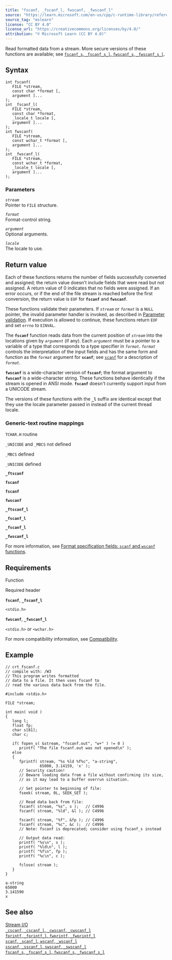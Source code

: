 ```yaml
---
title: "fscanf, _fscanf_l, fwscanf, _fwscanf_l"
source: "https://learn.microsoft.com/en-us/cpp/c-runtime-library/reference/fscanf-fscanf-l-fwscanf-fwscanf-l?view=msvc-170"
source_tag: "mslearn"
license: "CC BY 4.0"
license_url: "https://creativecommons.org/licenses/by/4.0/"
attribution: "© Microsoft Learn (CC BY 4.0)"
---
```

Read formatted data from a stream. More secure versions of these functions are available; see [`fscanf_s`, `_fscanf_s_l`, `fwscanf_s`, `_fwscanf_s_l`](https://learn.microsoft.com/en-us/cpp/c-runtime-library/reference/fscanf-s-fscanf-s-l-fwscanf-s-fwscanf-s-l?view=msvc-170).

## Syntax

```
int fscanf(
   FILE *stream,
   const char *format [,
   argument ]...
);
int _fscanf_l(
   FILE *stream,
   const char *format,
   _locale_t locale [,
   argument ]...
);
int fwscanf(
   FILE *stream,
   const wchar_t *format [,
   argument ]...
);
int _fwscanf_l(
   FILE *stream,
   const wchar_t *format,
   _locale_t locale [,
   argument ]...
);
```

### Parameters

_`stream`_  
Pointer to `FILE` structure.

_`format`_  
Format-control string.

_`argument`_  
Optional arguments.

_`locale`_  
The locale to use.

## Return value

Each of these functions returns the number of fields successfully converted and assigned; the return value doesn't include fields that were read but not assigned. A return value of 0 indicates that no fields were assigned. If an error occurs, or if the end of the file stream is reached before the first conversion, the return value is `EOF` for **`fscanf`** and **`fwscanf`**.

These functions validate their parameters. If _`stream`_ or _`format`_ is a `NULL` pointer, the invalid parameter handler is invoked, as described in [Parameter validation](https://learn.microsoft.com/en-us/cpp/c-runtime-library/parameter-validation?view=msvc-170). If execution is allowed to continue, these functions return `EOF` and set `errno` to `EINVAL`.

The **`fscanf`** function reads data from the current position of _`stream`_ into the locations given by _`argument`_ (if any). Each _`argument`_ must be a pointer to a variable of a type that corresponds to a type specifier in _`format`_. _`format`_ controls the interpretation of the input fields and has the same form and function as the _`format`_ argument for **`scanf`**; see [`scanf`](https://learn.microsoft.com/en-us/cpp/c-runtime-library/reference/scanf-scanf-l-wscanf-wscanf-l?view=msvc-170) for a description of _`format`_.

**`fwscanf`** is a wide-character version of **`fscanf`**; the format argument to **`fwscanf`** is a wide-character string. These functions behave identically if the stream is opened in ANSI mode. **`fscanf`** doesn't currently support input from a UNICODE stream.

The versions of these functions with the **`_l`** suffix are identical except that they use the locale parameter passed in instead of the current thread locale.

### Generic-text routine mappings

`TCHAR.H` routine

`_UNICODE` and `_MBCS` not defined

`_MBCS` defined

`_UNICODE` defined

**`_ftscanf`**

**`fscanf`**

**`fscanf`**

**`fwscanf`**

**`_ftscanf_l`**

**`_fscanf_l`**

**`_fscanf_l`**

**`_fwscanf_l`**

For more information, see [Format specification fields: `scanf` and `wscanf` functions](https://learn.microsoft.com/en-us/cpp/c-runtime-library/format-specification-fields-scanf-and-wscanf-functions?view=msvc-170).

## Requirements

Function

Required header

**`fscanf`**, **`_fscanf_l`**

`<stdio.h>`

**`fwscanf`**, **`_fwscanf_l`**

`<stdio.h>` or `<wchar.h>`

For more compatibility information, see [Compatibility](https://learn.microsoft.com/en-us/cpp/c-runtime-library/compatibility?view=msvc-170).

## Example

```
// crt_fscanf.c
// compile with: /W3
// This program writes formatted
// data to a file. It then uses fscanf to
// read the various data back from the file.

#include <stdio.h>

FILE *stream;

int main( void )
{
   long l;
   float fp;
   char s[81];
   char c;

   if( fopen_s( &stream, "fscanf.out", "w+" ) != 0 )
      printf( "The file fscanf.out was not opened\n" );
   else
   {
      fprintf( stream, "%s %ld %f%c", "a-string",
               65000, 3.14159, 'x' );
      // Security caution!
      // Beware loading data from a file without confirming its size,
      // as it may lead to a buffer overrun situation.

      // Set pointer to beginning of file:
      fseek( stream, 0L, SEEK_SET );

      // Read data back from file:
      fscanf( stream, "%s", s );   // C4996
      fscanf( stream, "%ld", &l ); // C4996

      fscanf( stream, "%f", &fp ); // C4996
      fscanf( stream, "%c", &c );  // C4996
      // Note: fscanf is deprecated; consider using fscanf_s instead

      // Output data read:
      printf( "%s\n", s );
      printf( "%ld\n", l );
      printf( "%f\n", fp );
      printf( "%c\n", c );

      fclose( stream );
   }
}
```

```
a-string
65000
3.141590
x
```

## See also

[Stream I/O](https://learn.microsoft.com/en-us/cpp/c-runtime-library/stream-i-o?view=msvc-170)  
[`_cscanf`, `_cscanf_l`, `_cwscanf`, `_cwscanf_l`](https://learn.microsoft.com/en-us/cpp/c-runtime-library/reference/cscanf-cscanf-l-cwscanf-cwscanf-l?view=msvc-170)  
[`fprintf`, `_fprintf_l`, `fwprintf`, `_fwprintf_l`](https://learn.microsoft.com/en-us/cpp/c-runtime-library/reference/fprintf-fprintf-l-fwprintf-fwprintf-l?view=msvc-170)  
[`scanf`, `_scanf_l`, `wscanf`, `_wscanf_l`](https://learn.microsoft.com/en-us/cpp/c-runtime-library/reference/scanf-scanf-l-wscanf-wscanf-l?view=msvc-170)  
[`sscanf`, `_sscanf_l`, `swscanf`, `_swscanf_l`](https://learn.microsoft.com/en-us/cpp/c-runtime-library/reference/sscanf-sscanf-l-swscanf-swscanf-l?view=msvc-170)  
[`fscanf_s`, `_fscanf_s_l`, `fwscanf_s`, `_fwscanf_s_l`](https://learn.microsoft.com/en-us/cpp/c-runtime-library/reference/fscanf-s-fscanf-s-l-fwscanf-s-fwscanf-s-l?view=msvc-170)